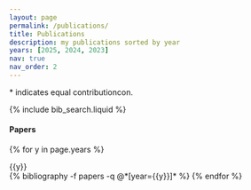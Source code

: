 ```yaml
---
layout: page
permalink: /publications/
title: Publications
description: my publications sorted by year
years: [2025, 2024, 2023]
nav: true
nav_order: 2
---
```

\* indicates equal contributioncon.

<!-- _pages/publications.md -->

<!-- Bibsearch Feature -->

{% include bib_search.liquid %}

#### Papers

<div class="publications">

{% for y in page.years %}

<div>{{y}}</div>
  {% bibliography -f papers -q @*[year={{y}}]* %}
{% endfor %}

</div>
